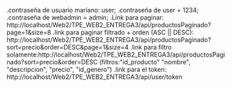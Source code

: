 .contraseña de usuario mariano: user;
.contraseña de user = 1234;
.contraseña de webadmin = admin;
.Link para paginar: http://localhost/Web2/TPE_WEB2_ENTREGA3/api/productosPaginado?page=1&size=8
.link para paginar filtrado + orden (ASC || DESC): http://localhost/Web2/TPE_WEB2_ENTREGA3/api/productosPaginado?sort=precio&order=DESC&page=1&size=4
.link para filtro solamente:http://localhost/Web2/TPE_WEB2_ENTREGA3/api/productosPaginado?sort=precio&order=DESC
(filtros:"id_producto" "nombre", "descripcion", "precio", "id_genero")
.link para el token: http://localhost/Web2/TPE_WEB2_ENTREGA3/api/user/token
